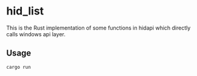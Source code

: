 # hid_list

This is the Rust implementation of some functions in hidapi which directly calls windows api layer.

## Usage

`cargo run`